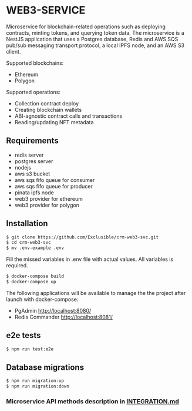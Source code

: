 # WEB3-SERVICE

Microservice for blockchain-related operations such as deploying contracts, minting tokens, and querying token data. The microservice is a NestJS application that uses a Postgres database, Redis and AWS SQS pub/sub messaging transport protocol, a local IPFS node, and an AWS S3 client.

Supported blockchains:

- Ethereum
- Polygon

Supported operations:

- Collection contract deploy
- Creating blockchain wallets
- ABI-agnostic contract calls and transactions
- Reading/updating NFT metadata

## Requirements

- redis server
- postgres server
- nodejs
- aws s3 bucket
- aws sqs fifo queue for consumer
- aws sqs fifo queue for producer
- pinata ipfs node
- web3 provider for ethereum
- web3 provider for polygon

## Installation

```bash
$ git clone https://github.com/Exclusible/crm-web3-svc.git
$ cd crm-web3-svc
$ mv .env-example .env
```

Fill the missed variables in .env file with actual values. All variables is required.

```bash
$ docker-compose build
$ docker-compose up
```

The following applications will be available to manage the the project after launch with docker-compose:

- PgAdmin [http://localhost:8080/](http://localhost:8080/)
- Redis Commander [http://localhost:8081/](http://localhost:8081/)

## e2e tests

```bash
$ npm run test:e2e
```

## Database migrations

```bash
$ npm run migration:up
$ npm run migration:down
```

### Microservice API methods description in [INTEGRATION.md](INTEGRATION.md)
